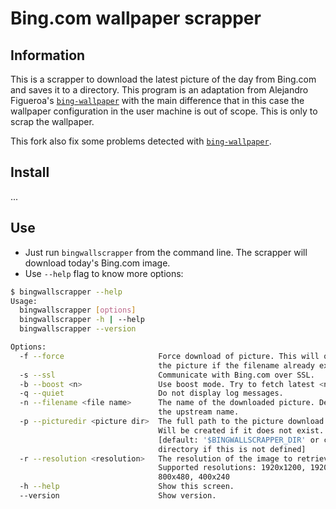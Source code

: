 Bing.com wallpaper scrapper
===========================

## Information

This is a scrapper to download the latest picture of the day from Bing.com and saves it to a directory. This program is an adaptation from Alejandro Figueroa's [`bing-wallpaper`](https://github.com/thejandroman/bing-wallpaper) with the main difference that in this case the wallpaper configuration in the user machine is out of scope. This is only to scrap the wallpaper.

This fork also fix some problems detected with [`bing-wallpaper`](https://github.com/thejandroman/bing-wallpaper). 


## Install

...


## Use

- Just run `bingwallscrapper` from the command line. The scrapper will download today's Bing.com image.
- Use `--help` flag to know more options:

```sh
$ bingwallscrapper --help
Usage:
  bingwallscrapper [options]
  bingwallscrapper -h | --help
  bingwallscrapper --version

Options:
  -f --force                     Force download of picture. This will overwrite
                                 the picture if the filename already exists.
  -s --ssl                       Communicate with Bing.com over SSL.
  -b --boost <n>                 Use boost mode. Try to fetch latest <n> pictures.
  -q --quiet                     Do not display log messages.
  -n --filename <file name>      The name of the downloaded picture. Defaults to
                                 the upstream name.
  -p --picturedir <picture dir>  The full path to the picture download dir.
                                 Will be created if it does not exist.
                                 [default: '$BINGWALLSCRAPPER_DIR' or current 
                                 directory if this is not defined]
  -r --resolution <resolution>   The resolution of the image to retrieve.
                                 Supported resolutions: 1920x1200, 1920x1080, 
                                 800x480, 400x240
  -h --help                      Show this screen.
  --version                      Show version.
```
